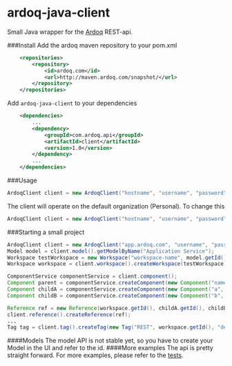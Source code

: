 ardoq-java-client
=================

Small Java wrapper for the [Ardoq](http://ardoq.com) REST-api.

###Install
Add the ardoq maven repository to your pom.xml
```xml
    <repositories>
        <repository>
            <id>ardoq.com</id>
            <url>http://maven.ardoq.com/snapshot/</url>
        </repository>
    </repositories>
```

Add `ardoq-java-client` to your dependencies

```xml
    <dependencies>
        ...
        <dependency>
            <groupId>com.ardoq.api</groupId>
            <artifactId>client</artifactId>
            <version>1.0</version>
        </dependency>
        ...
    </dependencies>
```
###Usage
```java
ArdoqClient client = new ArdoqClient("hostname", "username", "password");
```
The client will operate on the default organization (Personal). To change this
```java
ArdoqClient client = new ArdoqClient("hostname", "username", "password").setOrganization("my-organization");
```
###Starting a small project
```java
ArdoqClient client = new ArdoqClient("app.ardoq.com", "username", "password");
Model model = client.model().getModelByName("Application Service");
Workspace testWorkspace = new Workspace("workspace-name", model.getId(), "Description");
Workspace workspace = client.workspace().createWorkspace(testWorkspace);

ComponentService componentService = client.component();
Component parent = componentService.createComponent(new Component("name", workspace.getId(), "myDescription"));
Component childA = componentService.createComponent(new Component("a", workspace.getId(), "myDescription", parent.getId()));
Component childB = componentService.createComponent(new Component("b", workspace.getId(), "myDescription", parent.getId()));

Reference ref = new Reference(workspace.getId(), childA.getId(), childB.getId(), model.getReferenceTypeByName("Synchronous"));
client.reference().createReference(ref);
...
Tag tag = client.tag().createTag(new Tag("REST", workspace.getId(), "description", components, references));
```
####Models
The model API is not stable yet, so you have to create your Model in the UI and refer to the id.
####More examples
The api is pretty straight forward. For more examples, please refer to the [tests](https://github.com/ardoq/ardoq-java-client/tree/master/src/test/java/com/ardoq/service).
